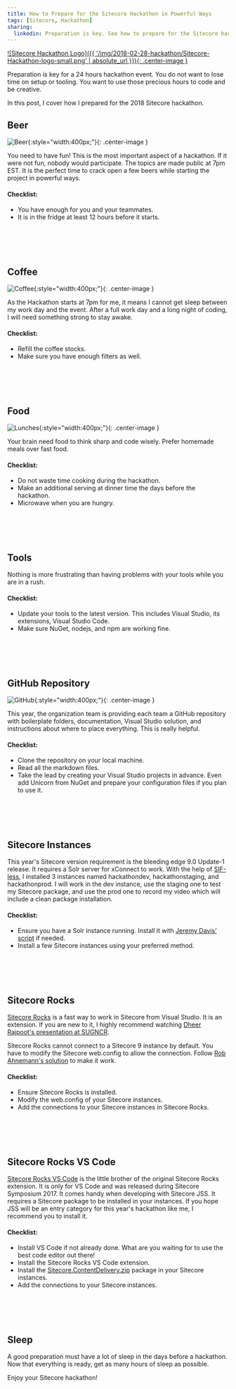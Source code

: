 ```yaml
---
title: How to Prepare for the Sitecore Hackathon in Powerful Ways
tags: [Sitecore, Hackathon]
sharing:
  linkedin: Preparation is key. See how to prepare for the Sitecore hackathon in powerful ways!
---
```


[![Sitecore Hackathon Logo]({{ '/img/2018-02-28-hackathon/Sitecore-Hackathon-logo-small.png' | absolute_url }}){: .center-image }](http://www.sitecorehackathon.org/sitecore-hackathon-2018/)

Preparation is key for a 24 hours hackathon event. You do not want to lose time on setup or tooling. You want to use those precious hours to code and be creative.

In this post, I cover how I prepared for the 2018 Sitecore hackathon.

<!-- more -->

## Beer

![Beer](https://upload.wikimedia.org/wikipedia/commons/8/87/Brewdog-hardcore-ipa.jpg){:style="width:400px;"}{: .center-image }

You need to have fun! This is the most important aspect of a hackathon. If it were not fun, nobody would participate. The topics are made public at 7pm EST. It is the perfect time to crack open a few beers while starting the project in powerful ways.

#### Checklist:
* You have enough for you and your teammates.
* It is in the fridge at least 12 hours before it starts.

<div style="height:60px;"></div>

## Coffee

![Coffee](https://images.pexels.com/photos/591651/coffee-bean-drink-grind-591651.jpeg?w=940&h=650&auto=compress&cs=tinysrgb){:style="width:400px;"}{: .center-image }

As the Hackathon starts at 7pm for me, it means I cannot get sleep between my work day and the event. After a full work day and a long night of coding, I will need something strong to stay awake.

#### Checklist:
* Refill the coffee stocks.
* Make sure you have enough filters as well.

<div style="height:60px;"></div>

## Food

![Lunches](https://c1.staticflickr.com/6/5099/5529530102_e58e6a2ae2_b.jpg){:style="width:400px;"}{: .center-image }

Your brain need food to think sharp and code wisely. Prefer homemade meals over fast food.

#### Checklist:
* Do not waste time cooking during the hackathon.
* Make an additional serving at dinner time the days before the hackathon.
* Microwave when you are hungry.

<div style="height:60px;"></div>

## Tools

Nothing is more frustrating than having problems with your tools while you are in a rush.

#### Checklist:
* Update your tools to the latest version. This includes Visual Studio, its extensions, Visual Studio Code.
* Make sure NuGet, nodejs, and npm are working fine.

<div style="height:60px;"></div>

## GitHub Repository

![GitHub](https://cdn4.iconfinder.com/data/icons/iconsimple-logotypes/512/github-512.png){:style="width:400px;"}{: .center-image }

This year, the organization team is providing each team a GitHub repository with boilerplate folders, documentation, Visual Studio solution, and instructions about where to place everything. This is really helpful.

#### Checklist:
* Clone the repository on your local machine.
* Read all the markdown files.
* Take the lead by creating your Visual Studio projects in advance. Even add Unicorn from NuGet and prepare your configuration files if you plan to use it.

<div style="height:60px;"></div>

## Sitecore Instances

This year's Sitecore version requirement is the bleeding edge 9.0 Update-1 release. It requires a Solr server for xConnect to work. With the help of [SIF-less](https://bitbucket.org/RAhnemann/sif-less), I installed 3 instances named hackathondev, hackathonstaging, and hackathonprod. I will work in the dev instance, use the staging one to test my Sitecore package, and use the prod one to record my video which will include a clean package installation.

#### Checklist:
* Ensure you have a Solr instance running. Install it with [Jeremy Davis' script](https://jermdavis.wordpress.com/2017/10/30/low-effort-solr-installs/) if needed.
* Install a few Sitecore instances using your preferred method.

<div style="height:60px;"></div>

## Sitecore Rocks

[Sitecore Rocks](https://marketplace.visualstudio.com/items?itemName=JakobChristensen.SitecoreRocks) is a fast way to work in Sitecore from Visual Studio. It is an extension. If you are new to it, I highly recommend watching [Dheer Rajpoot's presentation at SUGNCR](https://www.youtube.com/watch?v=hPEKGesrerg).

Sitecore Rocks cannot connect to a Sitecore 9 instance by default. You have to modify the Sitecore web.config to allow the connection. Follow [Rob Ahnemann's solution](http://www.rockpapersitecore.com/2017/10/sitecore-rocks-with-sitecore-9/) to make it work.

#### Checklist:
* Ensure Sitecore Rocks is installed.
* Modify the web.config of your Sitecore instances.
* Add the connections to your Sitecore instances in Sitecore Rocks.

<div style="height:60px;"></div>

## Sitecore Rocks VS Code

[Sitecore Rocks VS Code](https://marketplace.visualstudio.com/items?itemName=refactor11.sitecore-rocks-vscode) is the little brother of the original Sitecore Rocks extension. It is only for VS Code and was released during Sitecore Symposium 2017. It comes handy when developing with Sitecore JSS. It requires a Sitecore package to be installed in your instances. If you hope JSS will be an entry category for this year's hackathon like me, I recommend you to install it.

#### Checklist:
* Install VS Code if not already done. What are you waiting for to use the best code editor out there!
* Install the Sitecore Rocks VS Code extension.
* Install the [Sitecore.ContentDelivery.zip](https://ci.appveyor.com/project/JakobChristensen/sitecore-contentdelivery/build/artifacts) package in your Sitecore instances.
* Add the connections to your Sitecore instances.

<div style="height:60px;"></div>

## Sleep

A good preparation must have a lot of sleep in the days before a hackathon. Now that everything is ready, get as many hours of sleep as possible.

Enjoy your Sitecore hackathon!